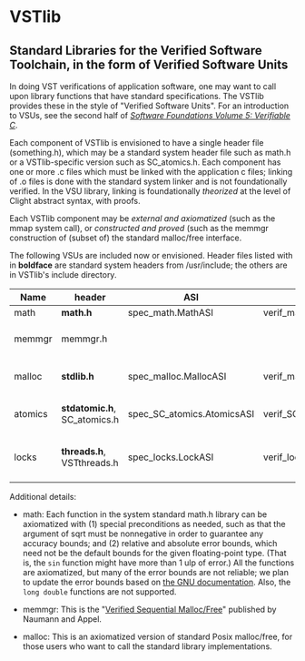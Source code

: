# VSTlib

## Standard Libraries for the Verified Software Toolchain, in the form of Verified Software Units

In doing VST verifications of application software, one may want
to call upon library functions that have standard specifications.
The VSTlib provides these in the style of "Verified Software Units".
For an introduction to VSUs, see the second half of
[_Software Foundations Volume 5: Verifiable C_](https://softwarefoundations.cis.upenn.edu/vc-current/index.html).

Each component of VSTlib is envisioned to have a single header file
(something.h), which may be a standard system header file such as math.h
or a VSTlib-specific version such as SC_atomics.h.  Each component has one
or more .c files which must be linked with the application c files;
linking of .o files is done with the standard system linker and is not
foundationally verified.  In the VSU library, linking is foundationally 
_theorized_ at the level of Clight abstract syntax, with proofs.

Each VSTlib component may be _external and axiomatized_ (such as the
mmap system call), or _constructed and proved_ (such as the memmgr
construction of (subset of) the standard malloc/free interface.

The following VSUs are included now or envisioned.  Header files listed
with in **boldface** are standard system headers from /usr/include;
the others are in VSTlib's include directory.


| Name | header | ASI | VSU | P/A | Done? | Comments | 
|------|--------|-----|-----|-----|-------|----------|
| math | **math.h**| spec_math.MathASI | verif_math.MathVSU | Axiomized | mostly | see below |
| memmgr| memmgr.h |   |    | Proved | soon | custom, verified allocator |
| malloc| **stdlib.h**| spec_malloc.MallocASI | verif_malloc.MallocVSU | Axiomatized | Done | standard system allocator |
| atomics| **stdatomic.h**, SC_atomics.h | spec_SC_atomics.AtomicsASI | verif_SC_atomics.SCAVSU | Axiomatized | Done | atomic load, store, CAS, etc.|
| locks | **threads.h**, VSTthreads.h | spec_locks.LockASI | verif_locks.lockVSU | Proved | Done | busy-wait locks based on atomics |

Additional details:
- math:  Each function in the system standard math.h library can be
   axiomatized with (1) special preconditions as needed, such as
   that the argument of sqrt must be nonnegative in order to guarantee
   any accuracy bounds; and (2) relative and absolute error bounds, which
   need not be the default bounds for the given floating-point type.
   (That is, the `sin` function might have more than 1 ulp of error.)
   All the functions are axiomatized, but many of the error bounds are not reliable; we plan to update the error bounds based on [the GNU documentation](https://www.gnu.org/software/libc/manual/html_node/Errors-in-Math-Functions.html).  Also, the `long double` functions are not supported.

- memmgr:  This is the "[Verified Sequential Malloc/Free](https://dl.acm.org/doi/10.1145/3381898.3397211)" published by Naumann and Appel.
- malloc:  This is an axiomatized version of standard Posix malloc/free, for those users who want to call
    the standard library implementations.

